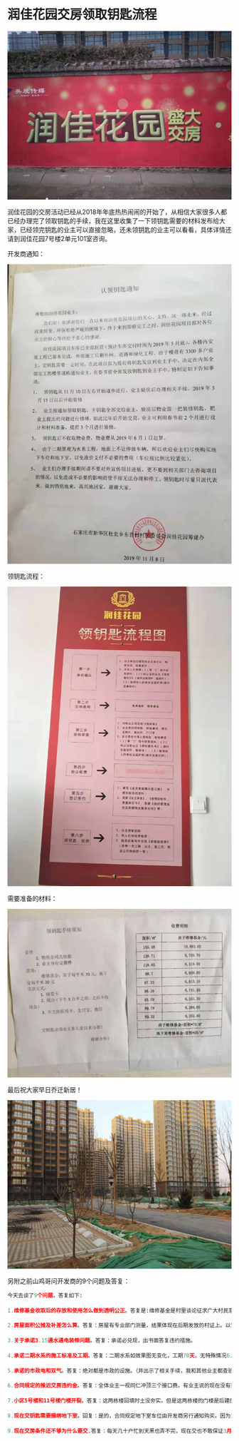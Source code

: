 # 润佳花园交房领取钥匙流程

![盛大交房](imgs/key01.jpg)

润佳花园的交房活动已经从2018年年底热热闹闹的开始了，从相信大家很多人都已经办理完了领取钥匙的手续，我在这里收集了一下领钥匙需要的材料发布给大家，已经领完钥匙的业主可以直接忽略，还未领钥匙的业主可以看看，具体详情还请到润佳花园7号楼2单元101室咨询。

开发商通知：

![流程](imgs/key03.jpg)

领钥匙流程：

![流程](imgs/key.jpg)

需要准备的材料：

![材料](imgs/key02.jpg)

最后祝大家早日乔迁新居！

![材料](imgs/all01.jpg)

另附之前山鸡哥问开发商的9个问题及答复：
```python
今天去谈了9个问题，答复如下:

1.维修基金收取后的存放和使用怎么做到透明公正。答复是:维修基金是村里谈论征求广大村民意见必须收取，也是为日后维修启保障作用。由村委会开户，同物业开发商三方监管，待业主委员会成立后开发商退出业委会进入。由物业按时公示基金状况便于业主们知情监督。

2.房屋面积公摊及补差怎么算。答复：房屋有专业部门测量，结果体现在后期发放的村证上。以证上面积为准随公摊一起公布多退少补。

3.关于承诺3.15通水通电装修问题。答复：承诺必兑现，出书面答复违约措施。

4.承诺二期水系的施工标准及工期。答复：二期水系如效果图无变化，工期70天，无特殊情况6.1日前完工。

5.承诺的市政电和双气。答复：绝对都是市政的设施。（并出示了相关手续，我和其他业主都查验了，不让拍照）

6.合同规定的推迟交房违约金。答复：全体业主一视同仁冲顶三个接口费。有业主说的现在没有接口费了。这个签订合同时是有的，国家取消接口费也有规定有.原来合同上收取接口费的自行处理。所以有赔有赚但都不大，一律冲顶。

7.小区5号楼和11号楼门楼开裂。答复：这两栋楼回填时土没夯实。但是这两栋楼的门楼是后建的和楼体是分开的不影响楼体。并且处理完毕没有问题了。

8.现在交钥匙需要捆绑地下室。回复：是的，合同规定地下室车位由开发商另行通知购买。因为当时没有面积。现在有了，而且闲置很多，交完钥匙都不买那地下室就没有意义和价值了，所以现在领钥匙买地下室。如果有两套房的可以买一个地下室。通知领钥匙买的有优惠，过期来的优惠取消。

9.现在交房条件还不够为什么要交.答复：每天几十户忙到天黑也弄不完，现在交也不敢保证3月15号前能交完，等都来领钥匙等着装修就更耽误事情了。  
```